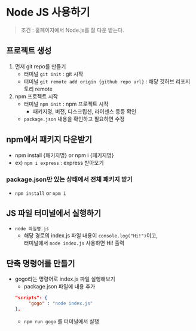 # Node JS 사용하기

> 조건 : 홈페이지에서 Node.js를 잘 다운 받는다.

## 프로젝트 생성

1. 먼저 git repo를 만들기
    - 터미널 `git init` : git 시작
    - 터미널 `git remote add origin {github repo url}` : 해당 깃허브 리포지토리 remote 
2. npm 프로젝트 시작
    - 터미널 `npm init` : npm 프로젝트 시작
        - 패키지명, 버전, 디스크립션, 라이센스 등등 확인
    - `package.json` 내용을 확인하고 필요하면 수정

## npm에서 패키지 다운받기
- npm install {패키지명} or npm i {패키지명}
- ex) `npm i express` : express 받아오기

### package.json만 있는 상태에서 전체 패키지 받기
- `npm install` or `npm i`

## JS 파일 터미널에서 실행하기
- `node 파일명.js` 
    - 해당 경로의 index.js 파일 내용이 `console.log("Hi!")`이고,   
    터미널에서 `node index.js` 사용하면 Hi! 출력

## 단축 명령어를 만들기
- gogo라는 명령어로 index.js 파일 실행해보기
    - package.json 파일에 내용 추가
    ```json
    "scripts": {
         "gogo" : "node index.js"
    },
    ```
    - `npm run gogo` 를 터미널에서 실행
